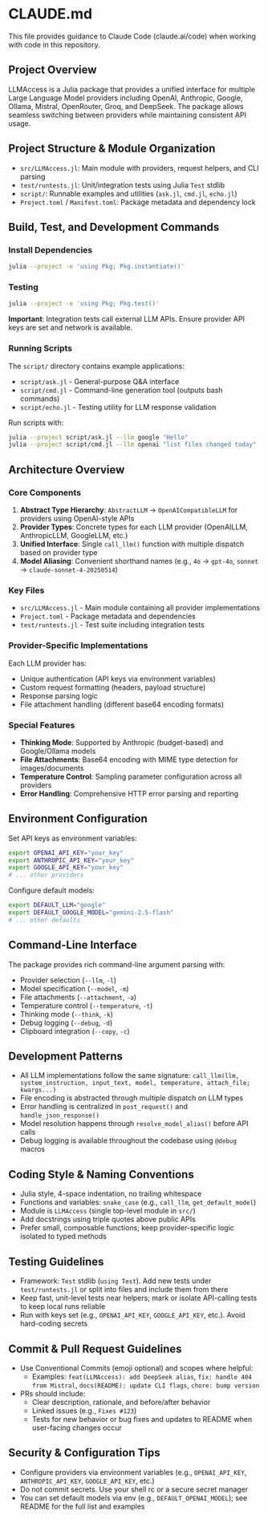 # CLAUDE.md

This file provides guidance to Claude Code (claude.ai/code) when working with code in this repository.

## Project Overview

LLMAccess is a Julia package that provides a unified interface for multiple Large Language Model providers including OpenAI, Anthropic, Google, Ollama, Mistral, OpenRouter, Groq, and DeepSeek. The package allows seamless switching between providers while maintaining consistent API usage.

## Project Structure & Module Organization

- `src/LLMAccess.jl`: Main module with providers, request helpers, and CLI parsing
- `test/runtests.jl`: Unit/integration tests using Julia `Test` stdlib
- `script/`: Runnable examples and utilities (`ask.jl`, `cmd.jl`, `echo.jl`)
- `Project.toml` / `Manifest.toml`: Package metadata and dependency lock

## Build, Test, and Development Commands

### Install Dependencies
```bash
julia --project -e 'using Pkg; Pkg.instantiate()'
```

### Testing
```bash
julia --project -e 'using Pkg; Pkg.test()'
```

**Important**: Integration tests call external LLM APIs. Ensure provider API keys are set and network is available.

### Running Scripts
The `script/` directory contains example applications:
- `script/ask.jl` - General-purpose Q&A interface
- `script/cmd.jl` - Command-line generation tool (outputs bash commands)
- `script/echo.jl` - Testing utility for LLM response validation

Run scripts with:
```bash
julia --project script/ask.jl --llm google "Hello"
julia --project script/cmd.jl --llm openai "list files changed today"
```

## Architecture Overview

### Core Components

1. **Abstract Type Hierarchy**: `AbstractLLM` → `OpenAICompatibleLLM` for providers using OpenAI-style APIs
2. **Provider Types**: Concrete types for each LLM provider (OpenAILLM, AnthropicLLM, GoogleLLM, etc.)
3. **Unified Interface**: Single `call_llm()` function with multiple dispatch based on provider type
4. **Model Aliasing**: Convenient shorthand names (e.g., `4o` → `gpt-4o`, `sonnet` → `claude-sonnet-4-20250514`)

### Key Files

- `src/LLMAccess.jl` - Main module containing all provider implementations
- `Project.toml` - Package metadata and dependencies
- `test/runtests.jl` - Test suite including integration tests

### Provider-Specific Implementations

Each LLM provider has:
- Unique authentication (API keys via environment variables)
- Custom request formatting (headers, payload structure)
- Response parsing logic
- File attachment handling (different base64 encoding formats)

### Special Features

- **Thinking Mode**: Supported by Anthropic (budget-based) and Google/Ollama models
- **File Attachments**: Base64 encoding with MIME type detection for images/documents
- **Temperature Control**: Sampling parameter configuration across all providers
- **Error Handling**: Comprehensive HTTP error parsing and reporting

## Environment Configuration

Set API keys as environment variables:
```bash
export OPENAI_API_KEY="your_key"
export ANTHROPIC_API_KEY="your_key" 
export GOOGLE_API_KEY="your_key"
# ... other providers
```

Configure default models:
```bash
export DEFAULT_LLM="google"
export DEFAULT_GOOGLE_MODEL="gemini-2.5-flash"
# ... other defaults
```

## Command-Line Interface

The package provides rich command-line argument parsing with:
- Provider selection (`--llm`, `-l`)
- Model specification (`--model`, `-m`) 
- File attachments (`--attachment`, `-a`)
- Temperature control (`--temperature`, `-t`)
- Thinking mode (`--think`, `-k`)
- Debug logging (`--debug`, `-d`)
- Clipboard integration (`--copy`, `-c`)

## Development Patterns

- All LLM implementations follow the same signature: `call_llm(llm, system_instruction, input_text, model, temperature, attach_file; kwargs...)`
- File encoding is abstracted through multiple dispatch on LLM types
- Error handling is centralized in `post_request()` and `handle_json_response()`
- Model resolution happens through `resolve_model_alias()` before API calls
- Debug logging is available throughout the codebase using `@debug` macros

## Coding Style & Naming Conventions

- Julia style, 4-space indentation, no trailing whitespace
- Functions and variables: `snake_case` (e.g., `call_llm`, `get_default_model`)
- Module is `LLMAccess` (single top-level module in `src/`)
- Add docstrings using triple quotes above public APIs
- Prefer small, composable functions; keep provider-specific logic isolated to typed methods

## Testing Guidelines

- Framework: `Test` stdlib (`using Test`). Add new tests under `test/runtests.jl` or split into files and include them from there
- Keep fast, unit-level tests near helpers; mark or isolate API-calling tests to keep local runs reliable
- Run with keys set (e.g., `OPENAI_API_KEY`, `GOOGLE_API_KEY`, etc.). Avoid hard-coding secrets

## Commit & Pull Request Guidelines

- Use Conventional Commits (emoji optional) and scopes where helpful:
  - Examples: `feat(LLMAccess): add DeepSeek alias`, `fix: handle 404 from Mistral`, `docs(README): update CLI flags`, `chore: bump version`
- PRs should include:
  - Clear description, rationale, and before/after behavior
  - Linked issues (e.g., `Fixes #123`)
  - Tests for new behavior or bug fixes and updates to README when user-facing changes occur

## Security & Configuration Tips

- Configure providers via environment variables (e.g., `OPENAI_API_KEY`, `ANTHROPIC_API_KEY`, `GOOGLE_API_KEY`, etc.)
- Do not commit secrets. Use your shell rc or a secure secret manager
- You can set default models via env (e.g., `DEFAULT_OPENAI_MODEL`); see README for the full list and examples
